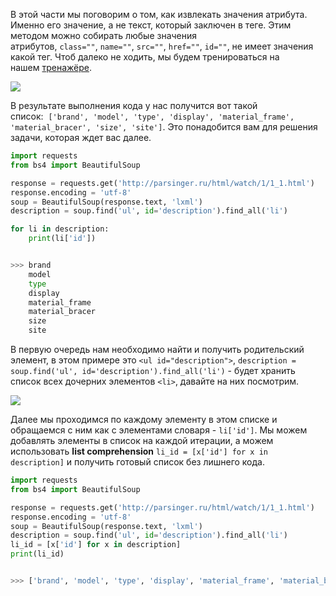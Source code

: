 В этой части мы поговорим о том, как извлекать значения атрибута. Именно его значение, а не текст, который заключен в теге. Этим методом можно собирать любые значения атрибутов, `class=""`, `name=""`, `src=""`, `href=""`, `id=""`, не имеет значения какой тег. Чтоб далеко не ходить, мы будем тренироваться на нашем [тренажёре](http://parsinger.ru/html/watch/1/1_1.html).

![](https://ucarecdn.com/cbef70c3-7476-4d7a-988e-d0a9c2f5f815/)

В результате выполнения кода у нас получится вот такой список:  `['brand', 'model', 'type', 'display', 'material_frame', 'material_bracer', 'size', 'site']`. Это понадобится вам для решения задачи, которая ждет вас далее.

```python
import requests
from bs4 import BeautifulSoup

response = requests.get('http://parsinger.ru/html/watch/1/1_1.html')
response.encoding = 'utf-8'
soup = BeautifulSoup(response.text, 'lxml')
description = soup.find('ul', id='description').find_all('li')

for li in description:
    print(li['id'])


>>> brand
    model
    type
    display
    material_frame
    material_bracer
    size
    site
```

В первую очередь нам необходимо найти и получить родительский элемент, в этом примере это `<ul id="description">`, `description = soup.find('ul', id='description').find_all('li')` - будет хранить список всех дочерних элементов `<li>`, давайте на них посмотрим.

![](https://ucarecdn.com/64e9ae38-6b8b-45b9-816a-6fb3502ace68/)

Далее мы проходимся по каждому элементу в этом списке и обращаемся с ним как с элементами словаря - `li['id']`. Мы можем добавлять элементы в список на каждой итерации, а можем использовать **list comprehension** `li_id = [x['id'] for x in description]` и получить готовый список без лишнего кода.

```python
import requests
from bs4 import BeautifulSoup

response = requests.get('http://parsinger.ru/html/watch/1/1_1.html')
response.encoding = 'utf-8'
soup = BeautifulSoup(response.text, 'lxml')
description = soup.find('ul', id='description').find_all('li')
li_id = [x['id'] for x in description]
print(li_id)


>>> ['brand', 'model', 'type', 'display', 'material_frame', 'material_bracer', 'size', 'site']
```